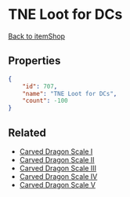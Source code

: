 # TNE Loot for DCs

<no description available>

[Back to itemShop](../item-shops.md)

## Properties

```json
{
    "id": 707,
    "name": "TNE Loot for DCs",
    "count": -100
}
```

## Related

- [Carved Dragon Scale I](../items/20289-carved-dragon-scale-i.md)
- [Carved Dragon Scale II](../items/20290-carved-dragon-scale-ii.md)
- [Carved Dragon Scale III](../items/20291-carved-dragon-scale-iii.md)
- [Carved Dragon Scale IV](../items/20292-carved-dragon-scale-iv.md)
- [Carved Dragon Scale V](../items/20293-carved-dragon-scale-v.md)

